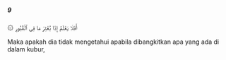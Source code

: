 ##### 9

<span class="ayah">۞ أَفَلَا يَعْلَمُ إِذَا بُعْثِرَ مَا فِى ٱلْقُبُورِ</span>

<span class="ayah_translation">Maka apakah dia tidak mengetahui apabila dibangkitkan apa yang ada di dalam kubur,</span>

